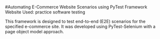 #Automating E-Commerce Website Scenarios using PyTest Framework
Website Used: practice software testing

This framework is designed to test end-to-end (E2E) scenarios for the specified e-commerce site. It was developed using PyTest-Selenium with a page object model approach.
